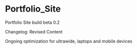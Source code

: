 # Portfolio_Site
Portfolio Site build beta 0.2

Changelog: Revised Content

Ongoing optimization for ultrawide, laptops and mobile devices
